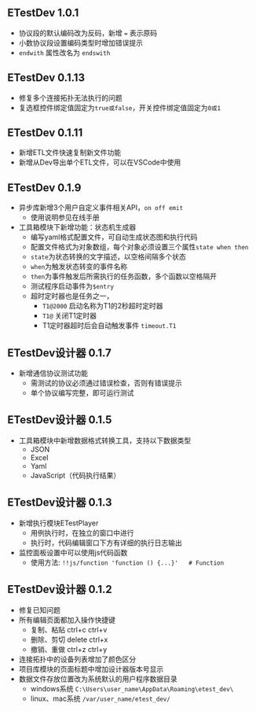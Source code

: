 ## ETestDev 1.0.1
- 协议段的默认编码改为反码，新增 `=` 表示原码
- 小数协议段设置编码类型时增加错误提示
- `endwith` 属性改名为 `endswith`
 
## ETestDev 0.1.13
- 修复多个连接拓扑无法执行的问题
- 复选框控件绑定值固定为`true或false`，开关控件绑定值固定为`0或1`

## ETestDev 0.1.11
- 新增ETL文件快速复制新文件功能
- 新增从Dev导出单个ETL文件，可以在VSCode中使用

## ETestDev 0.1.9
- 异步库新增3个用户自定义事件相关API，`on off emit`
    - 使用说明参见在线手册
- 工具箱模块下新增功能：状态机生成器
    - 编写yaml格式配置文件，可自动生成状态图和执行代码
    - 配置文件格式为对象数组，每个对象必须设置三个属性`state when then`
    - `state`为状态转换的文字描述，以空格间隔多个状态
    - `when`为触发状态转变的事件名称
    - `then`为事件触发后所需执行的任务函数，多个函数以空格隔开
    - 测试程序启动事件为`$entry`
    - 超时定时器也是任务之一，
        - `T1@2000` 启动名称为T1的2秒超时定时器
        - `T1@` 关闭T1定时器
        - T1定时器超时后会自动触发事件 `timeout.T1`

## ETestDev设计器 0.1.7
- 新增通信协议测试功能
    - 需测试的协议必须通过错误检查，否则有错误提示
    - 单个协议编写完整，即可运行测试

## ETestDev设计器 0.1.5
- 工具箱模块中新增数据格式转换工具，支持以下数据类型
    - JSON
    - Excel
    - Yaml
    - JavaScript（代码执行结果）


## ETestDev设计器 0.1.3

- 新增执行模块ETestPlayer
    - 用例执行时，在独立的窗口中进行
    - 执行时，代码编辑窗口下方有详细的执行日志输出
- 监控面板设置中可以使用js代码函数
    - 使用方法: `!!js/function 'function () {...}'   # Function`

## ETestDev设计器 0.1.2

- 修复已知问题
- 所有编辑页面都加入操作快捷键
    - 复制、粘贴 ctrl+c ctrl+v
    - 删除、剪切 delete ctrl+x
    - 撤销、重做 ctrl+z ctrl+y
- 连接拓扑中的设备列表增加了颜色区分
- 项目库模块的页面标题中增加设计器版本号显示
- 数据文件存放位置改为系统默认的用户程序数据目录
    - windows系统 `C:\Users\user_name\AppData\Roaming\etest_dev\`
    - linux、mac系统 `/var/user_name/etest_dev/`
